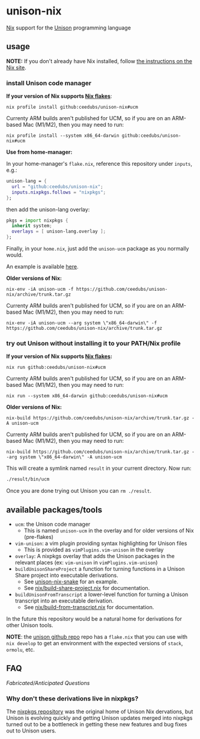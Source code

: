 # unison-nix

[Nix] support for the [Unison] programming language

## usage

**NOTE:** If you don't already have Nix installed, follow [the instructions on the Nix site](https://nixos.org/download.html).

### install Unison code manager

**If your version of Nix supports [Nix flakes]**:

```
nix profile install github:ceedubs/unison-nix#ucm
```

Currenty ARM builds aren't published for UCM, so if you are on an ARM-based Mac (M1/M2), then you may need to run:

```
nix profile install --system x86_64-darwin github:ceedubs/unison-nix#ucm
```

**Use from home-manager:**

In your home-manager's `flake.nix`, reference this repository under `inputs`, e.g.:

```nix
unison-lang = {
  url = "github:ceedubs/unison-nix";
  inputs.nixpkgs.follows = "nixpkgs";
};
```

then add the unison-lang overlay:

```nix
pkgs = import nixpkgs {
  inherit system;
  overlays = [ unison-lang.overlay ];
};
```

Finally, in your `home.nix`, just add the `unison-ucm` package as you normally would.

An example is available [here](https://github.com/bbarker/dotfiles/tree/6b0c9c2b5a59e55a4a25700fe0833e5a95d7f84c).

**Older versions of Nix:**

```
nix-env -iA unison-ucm -f https://github.com/ceedubs/unison-nix/archive/trunk.tar.gz
```

Currenty ARM builds aren't published for UCM, so if you are on an ARM-based Mac (M1/M2), then you may need to run:

```
nix-env -iA unison-ucm --arg system \"x86_64-darwin\" -f https://github.com/ceedubs/unison-nix/archive/trunk.tar.gz
```

### try out Unison without installing it to your PATH/Nix profile

**If your version of Nix supports [Nix flakes]:**

```
nix run github:ceedubs/unison-nix#ucm
```

Currenty ARM builds aren't published for UCM, so if you are on an ARM-based Mac (M1/M2), then you may need to run:

```
nix run --system x86_64-darwin github:ceedubs/unison-nix#ucm
```

**Older versions of Nix:**

```
nix-build https://github.com/ceedubs/unison-nix/archive/trunk.tar.gz -A unison-ucm
```

Currenty ARM builds aren't published for UCM, so if you are on an ARM-based Mac (M1/M2), then you may need to run:

```
nix-build https://github.com/ceedubs/unison-nix/archive/trunk.tar.gz --arg system \"x86_64-darwin\" -A unison-ucm
```


This will create a symlink named `result` in your current directory. Now run:

```sh
./result/bin/ucm
```

Once you are done trying out Unison you can `rm ./result`.

## available packages/tools

* `ucm`: the Unison code manager
  * This is named `unison-ucm` in the overlay and for older versions of Nix (pre-flakes)
* `vim-unison`: a vim plugin providing syntax highlighting for Unison files
  * This is provided as `vimPlugins.vim-unison` in the overlay
* `overlay`: A nixpkgs overlay that adds the Unison packages in the relevant places (ex: `vim-unison` in `vimPlugins.vim-unison`)
* `buildUnisonShareProject` a function for turning functions in a Unison Share project into executable derivations.
  * See [unison-nix-snake](https://github.com/ceedubs/unison-nix-snake) for an example.
  * See [nix/build-share-project.nix](nix/build-share-project.nix) for documentation.
* `buildUnisonFromTranscript` a lower-level function for turning a Unison transcript into an executable derivation.
  * See [nix/build-from-transcript.nix](nix/build-from-transcript.nix) for documentation.

In the future this repository would be a natural home for derivations for other Unison tools.

**NOTE**: the [unison github repo](https://github.com/unisonweb/unison) repo has a `flake.nix` that you can use with `nix develop` to get an environment with the expected versions of `stack`, `ormolu`, etc.

## FAQ

*Fabricated/Anticipated Questions*

### Why don't these derivations live in nixpkgs?

The [nixpkgs repository][nixpkgs] was the original home of Unison Nix dervations, but Unison is evolving quickly and getting Unison updates merged into nixpkgs turned out to be a bottleneck in getting these new features and bug fixes out to Unison users.

[Nix]: https://nixos.org/
[Nix Flakes]: https://nixos.wiki/wiki/Flakes
[nixpkgs]: https://github.com/nixos/nixpkgs
[Stack]: https://docs.haskellstack.org/en/stable/README/
[Unison]: https://www.unisonweb.org/
